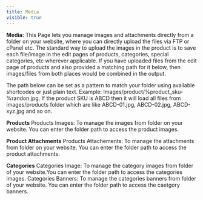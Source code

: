 ```yaml
---
title: Media
visible: true
---
```


**Media:** 
This Page lets you manage images and attachments directly from a folder on your website, where you can directly upload the files via FTP or cPanel etc.
The standard way to upload the images in the product is to save each file/image in the edit pages of products, categories, special categories, etc wherever applicable.
If you have uploaded files from the edit page of products and also provided a matching path for it below, then images/files from both places would be combined in the output.

The path below can be set as a pattern to match your folder using available shortcodes or just plain text. Example: Images/product/%product_sku-%randon.jpg. If the product SKU is ABCD then it will load all files from images/products folder which are like ABCD-01.jpg, ABCD-02.jpg, ABCD-xyz.jpg and so on.

**Products**
Products Images: To manage the images from folder on your website. You can enter the folder path to access the product images.

**Product Attachments**
Products Attachements: To manage the attachments from folder on your website. You can enter the folder path to access the product attachments.

**Categories**
Categories Image: To manage the category images from folder of your website.You can enter the folder path to access the categories images.
Categories Banners: To manage the categories banners from folder of your website. You can enter the folder path to access the caetgory banners.
